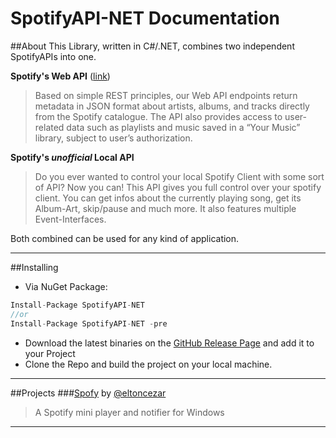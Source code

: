# SpotifyAPI-NET Documentation

##About
This Library, written in C#/.NET, combines two independent SpotifyAPIs into one.

**Spotify's Web API** ([link](https://developer.spotify.com/web-api/))
> Based on simple REST principles, our Web API endpoints return metadata in JSON format about artists, albums, and tracks directly from the Spotify catalogue.
> The API also provides access to user-related data such as playlists and music saved in a “Your Music” library, subject to user’s authorization.

**Spotify's *unofficial* Local API**
> Do you ever wanted to control your local Spotify Client with some sort of API? Now you can! This API gives you full control over your spotify client.
> You can get infos about the currently playing song, get its Album-Art, skip/pause and much more. It also features multiple Event-Interfaces.

Both combined can be used for any kind of application.

---

##Installing
* Via NuGet Package:
```cs
Install-Package SpotifyAPI-NET
//or
Install-Package SpotifyAPI-NET -pre
```
* Download the latest binaries on the [GitHub Release Page](https://github.com/JohnnyCrazy/SpotifyAPI-NET/releases) and add it to your Project
* Clone the Repo and build the project on your local machine.

---

##Projects
###[Spofy](https://github.com/eltoncezar/Spofy) by [@eltoncezar](https://github.com/eltoncezar)
> A Spotify mini player and notifier for Windows
---
